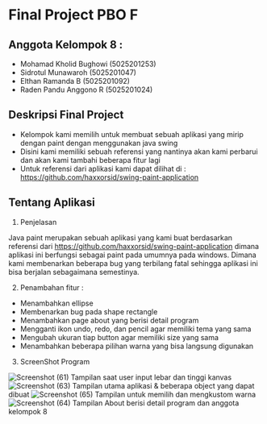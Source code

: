 # Final Project PBO F

## Anggota Kelompok 8 :
* Mohamad Kholid Bughowi (5025201253)
* Sidrotul Munawaroh (5025201047)
* Elthan Ramanda B (5025201092)
* Raden Pandu Anggono R (5025201024)

## Deskripsi Final Project
- Kelompok kami memilih untuk membuat sebuah aplikasi yang mirip dengan paint dengan menggunakan java swing
- Disini kami memiliki sebuah referensi yang nantinya akan kami perbarui dan akan kami tambahi beberapa fitur lagi
- Untuk referensi dari aplikasi kami dapat dilihat di : https://github.com/haxxorsid/swing-paint-application

## Tentang Aplikasi
1. Penjelasan 
   
Java paint merupakan sebuah aplikasi yang kami buat berdasarkan referensi dari https://github.com/haxxorsid/swing-paint-application dimana aplikasi ini berfungsi sebagai paint pada umumnya pada windows. Dimana kami membenarkan beberapa bug yang terbilang fatal sehingga aplikasi ini bisa berjalan sebagaimana semestinya. 
 
2. Penambahan fitur :
- Menambahkan ellipse
- Membenarkan bug pada shape rectangle
- Menambahkan page about yang berisi detail program
- Mengganti ikon undo, redo, dan pencil agar memiliki tema yang sama
- Mengubah ukuran tiap button agar memiliki size yang sama
- Menambahkan beberapa pilihan warna yang bisa langsung digunakan

3. ScreenShot Program

![Screenshot (61)](https://user-images.githubusercontent.com/94377420/146771564-a6015588-e709-4e5d-996c-0151a5facff2.png)
Tampilan saat user input lebar dan tinggi kanvas
![Screenshot (63)](https://user-images.githubusercontent.com/94377420/146771613-fea6d77b-a819-483e-9dd6-edb87dc5e6fe.png)
Tampilan utama aplikasi & beberapa object yang dapat dibuat
![Screenshot (65)](https://user-images.githubusercontent.com/94377420/146771637-a25fc48f-3b31-49cf-814c-267ffb62e30e.png)
Tampilan untuk memilih dan mengkustom warna
![Screenshot (64)](https://user-images.githubusercontent.com/94377420/146771652-fb33acb0-ba18-4aae-bee5-f23cca333cd5.png)
Tampilan About berisi detail program dan anggota kelompok 8

